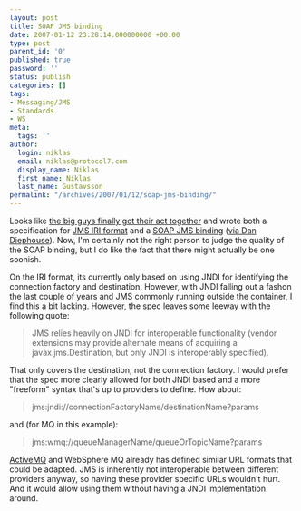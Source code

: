 ```yaml
---
layout: post
title: SOAP JMS binding
date: 2007-01-12 23:28:14.000000000 +00:00
type: post
parent_id: '0'
published: true
password: ''
status: publish
categories: []
tags:
- Messaging/JMS
- Standards
- WS
meta:
  tags: ''
author:
  login: niklas
  email: niklas@protocol7.com
  display_name: Niklas
  first_name: Niklas
  last_name: Gustavsson
permalink: "/archives/2007/01/12/soap-jms-binding/"
---
```

Looks like [the big guys finally got their act together](http://mail-archives.apache.org/mod_mbox/ws-axis-dev/200701.mbox/%3c80A43FC052CE3949A327527DCD5D6B27020FB65C@MAIL01.bedford.progress.com%3e) and wrote both a specification for [JMS IRI format](http://mail-archives.apache.org/mod_mbox/ws-axis-dev/200701.mbox/raw/%3C80A43FC052CE3949A327527DCD5D6B27020FB65C@MAIL01.bedford.progress.com%3E/2) and a [SOAP JMS binding](http://mail-archives.apache.org/mod_mbox/ws-axis-dev/200701.mbox/raw/%3C80A43FC052CE3949A327527DCD5D6B27020FB65C@MAIL01.bedford.progress.com%3E/3) ([via Dan Diephouse](http://netzooid.com/blog/2007/01/12/jms-soap-binding-and-iri-scheme-released-from-bea-ibm-sonic-and-tibco/)). Now, I'm certainly not the right person to judge the quality of the SOAP binding, but I do like the fact that there might actually be one soonish.

On the IRI format, its currently only based on using JNDI for identifying the connection factory and destination. However, with JNDI falling out a fashon the last couple of years and JMS commonly running outside the container, I find this a bit lacking. However, the spec leaves some leeway with the following quote:

> JMS relies heavily on JNDI for interoperable functionality (vendor extensions may provide alternate means of acquiring a javax.jms.Destination, but only JNDI is interoperably specified).

That only covers the destination, not the connection factory. I would prefer that the spec more clearly allowed for both JNDI based and a more "freeform" syntax that's up to providers to define. How about:

> jms:jndi://connectionFactoryName/destinationName?params

and (for MQ in this example):

> jms:wmq://queueManagerName/queueOrTopicName?params

[ActiveMQ](http://www.activemq.org/site/tcp-transport-reference.html) and WebSphere MQ&nbsp;already has defined similar URL formats that could be adapted. JMS is inherently not interoperable between different providers anyway, so having these provider specific URLs wouldn't hurt. And it would allow using them without having a JNDI implementation around.

